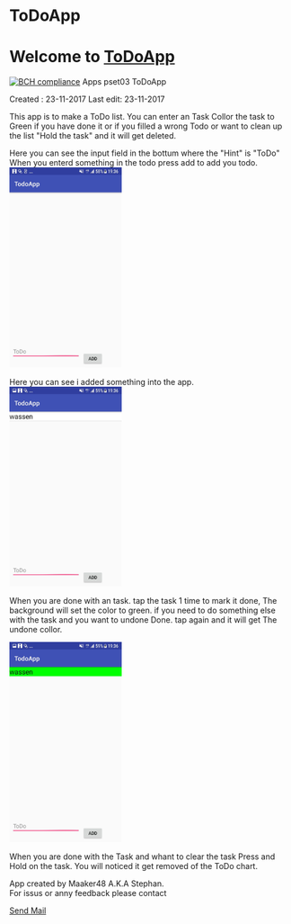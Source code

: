 # ToDoApp
# Welcome to [ToDoApp](https://github.com/maaker48/ToDoApp)
[![BCH compliance](https://bettercodehub.com/edge/badge/maaker48/ToDoApp?branch=master)](https://bettercodehub.com/)
Apps pset03 ToDoApp

Created : 23-11-2017
Last edit: 23-11-2017

This app is to make a ToDo list.
You can enter an Task
Collor the task to Green if you have done it
or if you filled a wrong Todo or want to clean up the list "Hold the task" and it will get deleted.


Here you can see the input field in the bottum where the "Hint" is "ToDo"
When you enterd something in the todo press add to add you todo.  
<img src="https://github.com/maaker48/ToDoApp/blob/master/doc/todoleeg.jpeg" alt="SSToDo leegt" width="200px">


Here you can see i added something into the app.  
<img src="https://github.com/maaker48/ToDoApp/blob/master/doc/todoinput.jpeg" alt="SSToDo input" width="200px">

When you are done with an task. tap the task 1 time to mark it done, The background will set the color to green.
if you need to do something else with the task and you want to undone Done. tap again and it will get The undone collor.  

<img src="https://github.com/maaker48/ToDoApp/blob/master/doc/todogroen.jpeg" alt="SSToDo groen" width="200px">

When you are done with the Task and whant to clear the task Press and Hold on the task.
You will noticed it get removed of the ToDo chart.

App created by Maaker48 A.K.A Stephan.  
For issus or anny feedback please contact  
 
<a href="mailto:graafs@hotmail.com?Subject=ToDoApp" target="_top">Send Mail</a>
